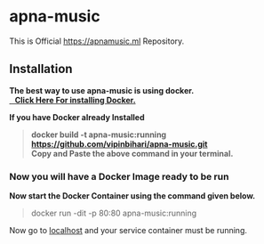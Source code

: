 # apna-music
This is Official https://apnamusic.ml Repository.
<h2>Installation </h2>
  <b>The best way to use apna-music is using docker.</br><a href='https://docs.docker.com/install/'>&nbsp;&nbsp;&nbsp;Click Here For installing Docker.</a> </b></br>
  
<b>If you have Docker already Installed 
<br/>
  > docker build -t apna-music:running https://github.com/vipinbihari/apna-music.git
  <br/>Copy and Paste the above command in your terminal.
</b>
<h3>Now you will have a Docker Image ready to be run</h3>
<b>Now start the Docker Container using the command given below.</b>

> docker run -dit -p 80:80 apna-music:running
<p>Now go to <a href="http://localhost">localhost</a> and your service container must be running.</p>
